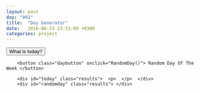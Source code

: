 ```yaml
---
layout: post
day: "001"
title:  "Day Generator"
date:   2016-06-23 23:51:09 +0300
categories: project
---
```


<div class="day">
		<button  class="daybutton" onclick="CurrentDay()">  What is today? </button>

		<button class="daybutton" onclick="RandomDay()"> Random Day Of The Week </button>

		<div id="today" class="results">  <p>  </p>  </div>
		<div id="randomday" class="results"> </div>

</div>

<!-- <div class="blogpost">
		<a href="/blogs/project2.html"> Blog Post </a>
</div> -->
